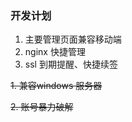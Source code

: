 ### 开发计划
 
   1. 主要管理页面兼容移动端
   2. nginx 快捷管理
   3. ssl 到期提醒、快捷续签
   
   ~~1. 兼容windows 服务器~~
   
   ~~2. 账号暴力破解~~